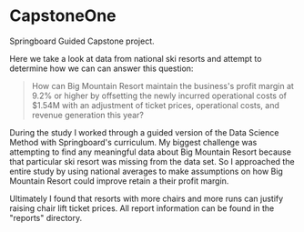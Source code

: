 # CapstoneOne
Springboard Guided Capstone project. 

Here we take a look at data from national ski resorts and attempt to determine how we can can answer this question:

> How can Big Mountain Resort maintain the business's profit margin at 9.2% or higher by offsetting the newly incurred operational costs of $1.54M with an adjustment of ticket prices, operational costs, and revenue generation this year?

During the study I worked through a guided version of the Data Science Method with Springboard's curriculum. My biggest challenge was attempting to find any meaningful data about Big Mountain Resort because that particular ski resort was missing from the data set. So I approached the entire study by using national averages to make assumptions on how Big Mountain Resort could improve retain a their profit margin.

Ultimately I found that resorts with more chairs and more runs can justify raising chair lift ticket prices. All report information can be found in the "reports" directory. 
